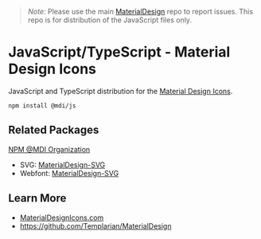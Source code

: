 > *Note:* Please use the main [MaterialDesign](https://github.com/Templarian/MaterialDesign/issues) repo to report issues. This repo is for distribution of the JavaScript files only.

# JavaScript/TypeScript - Material Design Icons

JavaScript and TypeScript distribution for the [Material Design Icons](https://materialdesignicons.com).

```
npm install @mdi/js
```

## Related Packages

[NPM @MDI Organization](https://npmjs.com/org/mdi)

- SVG: [MaterialDesign-SVG](https://github.com/Templarian/MaterialDesign-SVG)
- Webfont: [MaterialDesign-SVG](https://github.com/Templarian/MaterialDesign-Webfont)

## Learn More

- [MaterialDesignIcons.com](https://materialdesignicons.com)
- https://github.com/Templarian/MaterialDesign